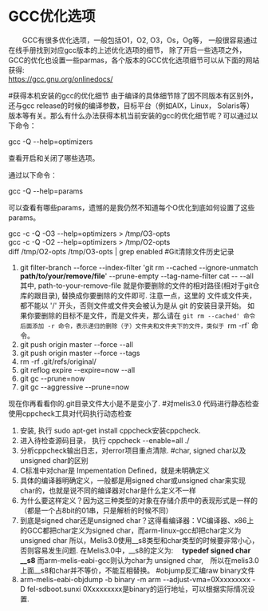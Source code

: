 # GCC优化选项  
　　GCC有很多优化选项，一般包括O1，O2, O3，Os，Og等， 一般很容易通过在线手册找到对应gcc版本的上述优化选项的细节， 除了开启一些选项之外，GCC的优化也设置一些parmas，各个版本的GCC优化选项细节可以从下面的网站获得:    
  https://gcc.gnu.org/onlinedocs/
  
#获得本机安装的gcc的优化细节
  由于编译的具体细节除了因不同版本有区别外，还与gcc release的时候的编译参数，目标平台（例如AIX，Linux， Solaris等）版本等有关。那么有什么办法获得本机当前安装的gcc的优化细节呢？可以通过以下命令：    
 
  gcc -Q --help=optimizers    
  
  查看开启和关闭了哪些选项。

  通过以下命令：    

  gcc -Q --help=params

  可以查看有哪些params，遗憾的是我仍然不知道每个O优化到底如何设置了这些params。    
 
  gcc -c -Q -O3 --help=optimizers > /tmp/O3-opts    
  gcc -c -Q -O2 --help=optimizers > /tmp/O2-opts    
  diff /tmp/O2-opts /tmp/O3-opts | grep enabled
#Git清除文件历史记录


1. git filter-branch --force --index-filter 'git rm --cached --ignore-unmatch **path/to/your/remove/file**' --prune-empty --tag-name-filter cat -- --all
其中, path-to-your-remove-file 就是你要删除的文件的相对路径(相对于git仓库的跟目录), 替换成你要删除的文件即可. 注意一点，这里的  文件或文件夹，都不能以 '/' 开头，否则文件或文件夹会被认为是从 git 的安装目录开始。
如果你要删除的目标不是文件，而是文件夹，那么请在 `git rm --cached' 命令后面添加 -r 命令，表示递归的删除（子）文件夹和文件夹下的文件，类似于 `rm -rf` 命令。
2. git push origin master --force --all
3. git push origin master --force --tags
4. rm -rf .git/refs/original/
5. git reflog expire --expire=now --all
6. git gc --prune=now
7. git gc --aggressive --prune=now

现在你再看看你的.git目录文件大小是不是变小了.
#对melis3.0 代码进行静态检查
使用cppcheck工具对代码执行动态检查

1. 安装, 执行 sudo apt-get install cppcheck安装cppcheck.
2. 进入待检查源码目录， 执行 cppcheck --enable=all ./ 
3. 分析cppcheck输出日志，对error项目重点清除.
#char, signed char以及unsigned char的区别 
1. C标准中对char是 Impementation Defined，就是未明确定义
2. 具体的编译器明确定义，一般都是用signed char或unsigned char来实现char的，也就是说不同的编译器对char是什么定义不一样
3. 为什么要这样定义？因为这三种类型的对象在存储介质中的表现形式是一样的（都是一个占8bit的01串，只是解析的时候不同）
4. 到底是signed char还是unsigned char？这得看编译器：VC编译器、x86上的GCC都把char定义为signed char，而arm-linux-gcc却把char定义为 unsigned char
所以，Melis3.0使用__s8类型和char类型的时候要非常小心，否则容易发生问题.
在Melis3.0中，__s8的定义为:　
**typedef signed char __s8**
而arm-melis-eabi-gcc则认为char为 unsigned char,　所以在melis3.0上面__s8和char并不等价，不能互相替换。
#objump反汇编raw binary文件
1. arm-melis-eabi-objdump -b binary -m arm --adjust-vma=0Xxxxxxxxx -D fel-sdboot.sunxi
0Xxxxxxxxx是binary的运行地址，可以根据实际情况设置.
